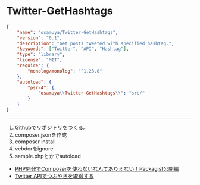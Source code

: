 # Twitter-GetHashtags

````composer.json
{
    "name": "osamuya/Twitter-GetHashtags",
    "version": "0.1",
    "description": "Get posts tweeted with specified hashtag.",
    "keywords": ["Twitter", "API", "Hashtag"],
    "type": "library",
    "license": "MIT",
    "require": {
        "monolog/monolog": "^1.23.0"
    },
    "autoload": {
        "psr-4": {
            "osamuya\\Twitter-GetHashtags\\": "src/"
        }
    }
}
````
------------------------------------------------------------

1. Githubでリポジトリをつくる。
1. composer.jsonを作成
1. composer install
1. vebdorをignore
1. sample.phpとかでautoload



- [PHP開発でComposerを使わないなんてありえない！Packagist公開編](https://qiita.com/niisan-tokyo/items/a6a3ee984f0ccb6c734d)
- [Twitter APIでつぶやきを取得する](https://qiita.com/yokoh9/items/760e432ebd39040d5a0f)